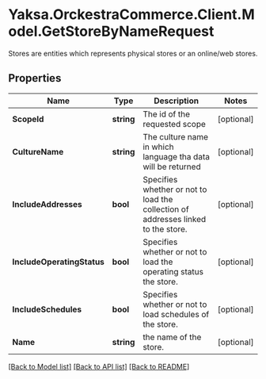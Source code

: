 # Yaksa.OrckestraCommerce.Client.Model.GetStoreByNameRequest
Stores are entities which represents physical stores or an online/web stores.

## Properties

Name | Type | Description | Notes
------------ | ------------- | ------------- | -------------
**ScopeId** | **string** | The id of the requested scope | [optional] 
**CultureName** | **string** | The culture name in which language tha data will be returned | [optional] 
**IncludeAddresses** | **bool** | Specifies whether or not to load the collection of addresses linked to the store. | [optional] 
**IncludeOperatingStatus** | **bool** | Specifies whether or not to load the operating status the store. | [optional] 
**IncludeSchedules** | **bool** | Specifies whether or not to load schedules of the store. | [optional] 
**Name** | **string** | the name of the store. | [optional] 

[[Back to Model list]](../README.md#documentation-for-models) [[Back to API list]](../README.md#documentation-for-api-endpoints) [[Back to README]](../README.md)

